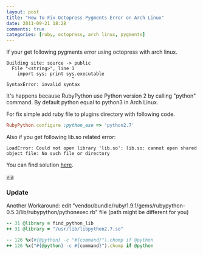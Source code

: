 ```yaml
---
layout: post
title: "How To Fix Octopress Pygments Error on Arch Linux"
date: 2011-09-21 18:28
comments: true
categories: [ruby, octopress, arch linux, pygments]
---
```

If your get following pygments error using octopress with arch linux.
``` text
Building site: source -> public
  File "<string>", line 1
    import sys; print sys.executable
                        ^
SyntaxError: invalid syntax
```
It's happens because RubyPython use Python version 2 by calling "python" command. By default python equal to python3 in Arch Linux.

For fix simple add ruby file to plugins directory with following code.
``` ruby ruby_python_arch_linux_fix.rb
RubyPython.configure :python_exe => 'python2.7'
```

Also if you get following lib.so related error:
``` text
LoadError: Could not open library 'lib.so': lib.so: cannot open shared object file: No such file or directory
```
You can find solution [here](https://github.com/tmm1/pygments.rb/issues/10).

[via](https://github.com/tmm1/pygments.rb/issues/7#issuecomment-2154024)

### Update
Another Workaround:
edit "vendor/bundle/ruby/1.9.1/gems/rubypython-0.5.3/lib/rubypython/pythonexec.rb" file (path might be different for you)
```ruby
-- 31 @library = find_python_lib
++ 31 @library = "/usr/lib/libpython2.7.so"

-- 126 %x(#{@python} -c "#{command}").chomp if @python
++ 126 %x("#{@python} -c #{command}").chomp if @python
```
